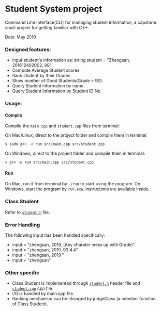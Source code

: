 # Student System project
Command Line Interface(CLI) for managing student information, a capstone small project for getting familiar with C++.

Date: May 2019

### Designed features:

- Input student's information as: string student = "Zhengsan, 201812402002, 89".
- Compute Average Student scores.
- Rank student by their Grades.
- Show number of Good Students(Grade > 90).
- Query Student information by name.
- Query Student Information by Student ID No.


### Usage:
#### Compile
Compile the `main.cpp` and `student.cpp` files from terminal:

On Mac/Linux, direct to the project folder and compile them in terminal:

```bash
$ sudo g++ -o run src/main.cpp src/student.cpp
```

On Windows, direct to the project folder and compile them in terminal:

```dos
> g++ -o run src/main.cpp src/student.cpp
```

#### Run

On Mac, run it from terminal by `./run` to start using the program. On Windows, start the program by `run.exe`. Instructions are available inside.


### Class Student
Refer to [`student.h`](student.h) file.

### Error Handling
The following input has been handled specifically:

* input = "zhengsan, 2019, (Any charater mess up with Grade)"
* input = "zhangsan, 2019, 93.4.4"
* input = "zhengsan, 2019 "
* input = "zhengsan"

### Other specific
* Class Student is implemented through [`student.h`](student.h) header file and [`student.cpp`](student.cpp) cpp file.
* I/O is handled by main.cpp file.
* Ranking mechanism can be changed by judgeClass (a member function of Class Student).
